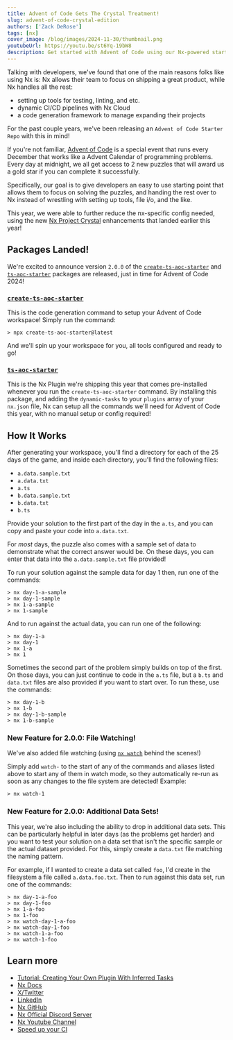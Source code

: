 ```yaml
---
title: Advent of Code Gets The Crystal Treatment!
slug: advent-of-code-crystal-edition
authors: ['Zack DeRose']
tags: [nx]
cover_image: /blog/images/2024-11-30/thumbnail.png
youtubeUrl: https://youtu.be/st6Yq-19bW8
description: Get started with Advent of Code using our Nx-powered starter repo that handles all setup, letting you focus purely on solving the daily challenges.
---
```


Talking with developers, we've found that one of the main reasons folks like using Nx is: Nx allows their team to focus on shipping a great product, while Nx handles all the rest:

- setting up tools for testing, linting, and etc.
- dynamic CI/CD pipelines with Nx Cloud
- a code generation framework to manage expanding their projects

For the past couple years, we've been releasing an `Advent of Code Starter Repo` with this in mind!

If you're not familiar, [Advent of Code](https://adventofcode.com/) is a special event that runs every December that works like a Advent Calendar of programming problems. Every day at midnight, we all get access to 2 new puzzles that will award us a gold star if you can complete it successfully.

Specifically, our goal is to give developers an easy to use starting point that allows them to focus on solving the puzzles, and handing the rest over to Nx instead of wrestling with setting up tools, file i/o, and the like.

This year, we were able to further reduce the nx-specific config needed, using the new [Nx Project Crystal](/concepts/inferred-tasks) enhancements that landed earlier this year!

## Packages Landed!

We're excited to announce version `2.0.0` of the [`create-ts-aoc-starter`](https://www.npmjs.com/package/create-ts-aoc-starter) and [`ts-aoc-starter`](https://www.npmjs.com/package/ts-aoc-starter) packages are released, just in time for Advent of Code 2024!

### [`create-ts-aoc-starter`](https://www.npmjs.com/package/create-ts-aoc-starter)

This is the code generation command to setup your Advent of Code workspace! Simply run the command:

```terminal
> npx create-ts-aoc-starter@latest
```

And we'll spin up your workspace for you, all tools configured and ready to go!

### [`ts-aoc-starter`](https://www.npmjs.com/package/ts-aoc-starter)

This is the Nx Plugin we're shipping this year that comes pre-installed whenever you run the `create-ts-aoc-starter` command. By installing this package, and adding the `dynamic-tasks` to your `plugins` array of your `nx.json` file, Nx can setup all the commands we'll need for Advent of Code this year, with no manual setup or config required!

## How It Works

After generating your workspace, you'll find a directory for each of the 25 days of the game, and inside each directory, you'll find the following files:

- `a.data.sample.txt`
- `a.data.txt`
- `a.ts`
- `b.data.sample.txt`
- `b.data.txt`
- `b.ts`

Provide your solution to the first part of the day in the `a.ts`, and you can copy and paste your code into `a.data.txt`.

For _most_ days, the puzzle also comes with a sample set of data to demonstrate what the correct answer would be. On these days, you can enter that data into the `a.data.sample.txt` file provided!

To run your solution against the sample data for day 1 then, run one of the commands:

```terminal
> nx day-1-a-sample
> nx day-1-sample
> nx 1-a-sample
> nx 1-sample
```

And to run against the actual data, you can run one of the following:

```terminal
> nx day-1-a
> nx day-1
> nx 1-a
> nx 1
```

Sometimes the second part of the problem simply builds on top of the first. On those days, you can just continue to code in the `a.ts` file, but a `b.ts` and `data.txt` files are also provided if you want to start over. To run these, use the commands:

```terminal
> nx day-1-b
> nx 1-b
> nx day-1-b-sample
> nx 1-b-sample
```

### New Feature for 2.0.0: File Watching!

We've also added file watching (using [`nx watch`](/nx-api/nx/documents/watch) behind the scenes!)

Simply add `watch-` to the start of any of the commands and aliases listed above to start any of them in watch mode, so they automatically re-run as soon as any changes to the file system are detected! Example:

```terminal
> nx watch-1
```

### New Feature for 2.0.0: Additional Data Sets!

This year, we're also including the ability to drop in additional data sets. This can be particularly helpful in later days (as the problems get harder) and you want to test your solution on a data set that isn't the specific sample or the actual dataset provided. For this, simply create a `data.txt` file matching the naming pattern.

For example, if I wanted to create a data set called `foo`, I'd create in the filesystem a file called `a.data.foo.txt`. Then to run against this data set, run one of the commands:

```terminal
> nx day-1-a-foo
> nx day-1-foo
> nx 1-a-foo
> nx 1-foo
> nx watch-day-1-a-foo
> nx watch-day-1-foo
> nx watch-1-a-foo
> nx watch-1-foo
```

## Learn more

- [Tutorial: Creating Your Own Plugin With Inferred Tasks](/extending-nx/tutorials/tooling-plugin#create-an-inferred-task)
- [Nx Docs](/getting-started/intro)
- [X/Twitter](https://twitter.com/nxdevtools)
- [LinkedIn](https://www.linkedin.com/company/nrwl/)
- [Nx GitHub](https://github.com/nrwl/nx)
- [Nx Official Discord Server](https://go.nx.dev/community)
- [Nx Youtube Channel](https://www.youtube.com/@nxdevtools)
- [Speed up your CI](/nx-cloud)
